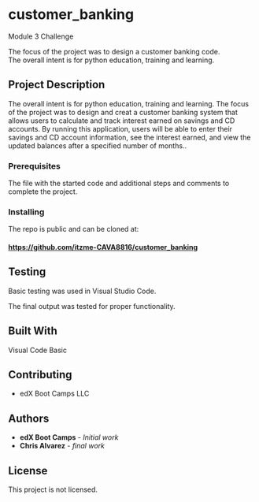 # customer_banking
Module 3 Challenge

The focus of the project was to design a customer banking code.  
The overall intent is for python education, training and learning.

## Project Description
The overall intent is for python education, training and learning. The focus of the project was to design and creat a customer banking system that allows users to calculate and track interest earned on savings and CD accounts. By running this application, users will be able to enter their savings and CD account information, see the interest earned, and view the updated balances after a specified number of months..

### Prerequisites

The file with the started code and additional steps and comments to complete the project.

### Installing

The repo is public and can be cloned at:
#### https://github.com/itzme-CAVA8816/customer_banking

## Testing

Basic testing was used in Visual Studio Code.

The final output was tested for proper functionality. 

## Built With

Visual Code Basic

## Contributing

* edX Boot Camps LLC

## Authors

* **edX Boot Camps** - *Initial work* 
* **Chris Alvarez** - *final work* 

## License

This project is not licensed. 
